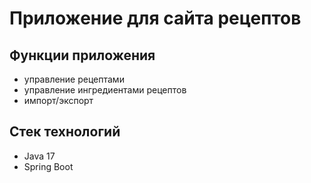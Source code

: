 # Приложение для сайта рецептов

## Функции приложения

- управление рецептами
- управление ингредиентами рецептов
- импорт/экспорт

## Стек технологий

- Java 17
- Spring Boot

